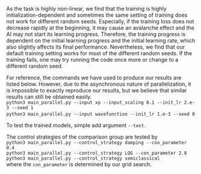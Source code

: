 As the task is highly non-linear, we find that the training is highly initialization-dependent and sometimes the same setting of training does not work for different random seeds. Especially, if the training loss does not decrease rapidly at the beginning, it may cause an avalanche effect and the AI may not start its learning progress. Therefore, the training progress is dependent on the initial learning progress and the initial learning rate, which also slightly affects its final performance. Nevertheless, we find that our default training setting works for most of the different random seeds. If the training fails, one may try running the code once more or change to a different random seed.

For reference, the commands we have used to produce our results are listed below. However, due to the asynchronous nature of parallelization, it is impossible to exactly reproduce our results, but we believe that similar results can still be obtained easily.\
```python3 main_parallel.py --input xp --input_scaling 0.1 --init_lr 2.e-3 --seed 1```\
```python3 main_parallel.py --input wavefunction --init_lr 1.e-3 --seed 0　```

To test the trained models, simple add argument ```--test```.

The control strategies of the comparison group are tested by\
```python3 main_parallel.py --control_strategy damping --con_parameter 0.4```\
```python3 main_parallel.py --control_strategy LQG --con_parameter 2.8```\
```python3 main_parallel.py --control_strategy semiclassical```\
where the ```con_parameter``` is determined by our grid search.
